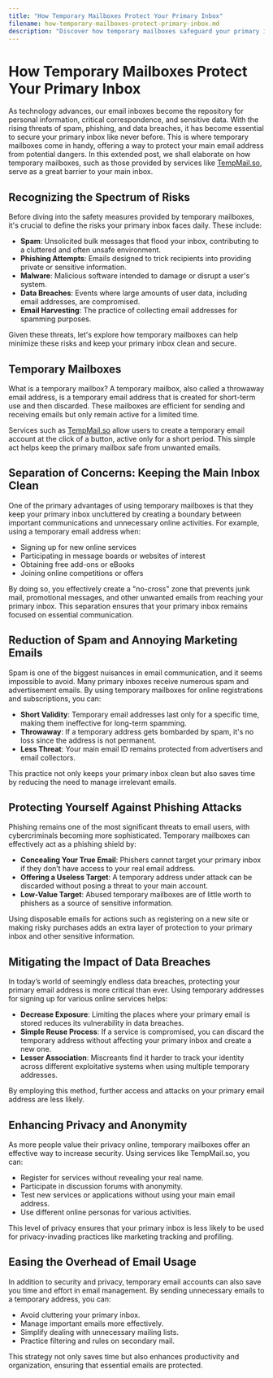 ```yaml
---
title: "How Temporary Mailboxes Protect Your Primary Inbox"
filename: how-temporary-mailboxes-protect-primary-inbox.md
description: "Discover how temporary mailboxes safeguard your primary inbox from spam, phishing, and data breaches while maintaining your privacy and peace of mind online."
---
```


# How Temporary Mailboxes Protect Your Primary Inbox

As technology advances, our email inboxes become the repository for personal information, critical correspondence, and sensitive data. With the rising threats of spam, phishing, and data breaches, it has become essential to secure your primary inbox like never before. This is where temporary mailboxes come in handy, offering a way to protect your main email address from potential dangers. In this extended post, we shall elaborate on how temporary mailboxes, such as those provided by services like [TempMail.so](https://tempmail.so), serve as a great barrier to your main inbox.

## Recognizing the Spectrum of Risks

Before diving into the safety measures provided by temporary mailboxes, it's crucial to define the risks your primary inbox faces daily. These include:

- **Spam**: Unsolicited bulk messages that flood your inbox, contributing to a cluttered and often unsafe environment.
- **Phishing Attempts**: Emails designed to trick recipients into providing private or sensitive information.
- **Malware**: Malicious software intended to damage or disrupt a user's system.
- **Data Breaches**: Events where large amounts of user data, including email addresses, are compromised.
- **Email Harvesting**: The practice of collecting email addresses for spamming purposes.

Given these threats, let's explore how temporary mailboxes can help minimize these risks and keep your primary inbox clean and secure.

## Temporary Mailboxes

What is a temporary mailbox? A temporary mailbox, also called a throwaway email address, is a temporary email address that is created for short-term use and then discarded. These mailboxes are efficient for sending and receiving emails but only remain active for a limited time.

Services such as [TempMail.so](https://tempmail.so) allow users to create a temporary email account at the click of a button, active only for a short period. This simple act helps keep the primary mailbox safe from unwanted emails.

## Separation of Concerns: Keeping the Main Inbox Clean

One of the primary advantages of using temporary mailboxes is that they keep your primary inbox uncluttered by creating a boundary between important communications and unnecessary online activities. For example, using a temporary email address when:

- Signing up for new online services
- Participating in message boards or websites of interest
- Obtaining free add-ons or eBooks
- Joining online competitions or offers

By doing so, you effectively create a "no-cross" zone that prevents junk mail, promotional messages, and other unwanted emails from reaching your primary inbox. This separation ensures that your primary inbox remains focused on essential communication.

## Reduction of Spam and Annoying Marketing Emails

Spam is one of the biggest nuisances in email communication, and it seems impossible to avoid. Many primary inboxes receive numerous spam and advertisement emails. By using temporary mailboxes for online registrations and subscriptions, you can:

- **Short Validity**: Temporary email addresses last only for a specific time, making them ineffective for long-term spamming.
- **Throwaway**: If a temporary address gets bombarded by spam, it's no loss since the address is not permanent.
- **Less Threat**: Your main email ID remains protected from advertisers and email collectors.

This practice not only keeps your primary inbox clean but also saves time by reducing the need to manage irrelevant emails.

## Protecting Yourself Against Phishing Attacks

Phishing remains one of the most significant threats to email users, with cybercriminals becoming more sophisticated. Temporary mailboxes can effectively act as a phishing shield by:

- **Concealing Your True Email**: Phishers cannot target your primary inbox if they don’t have access to your real email address.
- **Offering a Useless Target**: A temporary address under attack can be discarded without posing a threat to your main account.
- **Low-Value Target**: Abused temporary mailboxes are of little worth to phishers as a source of sensitive information.

Using disposable emails for actions such as registering on a new site or making risky purchases adds an extra layer of protection to your primary inbox and other sensitive information.

## Mitigating the Impact of Data Breaches

In today’s world of seemingly endless data breaches, protecting your primary email address is more critical than ever. Using temporary addresses for signing up for various online services helps:

- **Decrease Exposure**: Limiting the places where your primary email is stored reduces its vulnerability in data breaches.
- **Simple Reuse Process**: If a service is compromised, you can discard the temporary address without affecting your primary inbox and create a new one.
- **Lesser Association**: Miscreants find it harder to track your identity across different exploitative systems when using multiple temporary addresses.

By employing this method, further access and attacks on your primary email address are less likely.

## Enhancing Privacy and Anonymity

As more people value their privacy online, temporary mailboxes offer an effective way to increase security. Using services like TempMail.so, you can:

- Register for services without revealing your real name.
- Participate in discussion forums with anonymity.
- Test new services or applications without using your main email address.
- Use different online personas for various activities.

This level of privacy ensures that your primary inbox is less likely to be used for privacy-invading practices like marketing tracking and profiling.

## Easing the Overhead of Email Usage

In addition to security and privacy, temporary email accounts can also save you time and effort in email management. By sending unnecessary emails to a temporary address, you can:

- Avoid cluttering your primary inbox.
- Manage important emails more effectively.
- Simplify dealing with unnecessary mailing lists.
- Practice filtering and rules on secondary mail.

This strategy not only saves time but also enhances productivity and organization, ensuring that essential emails are protected.

